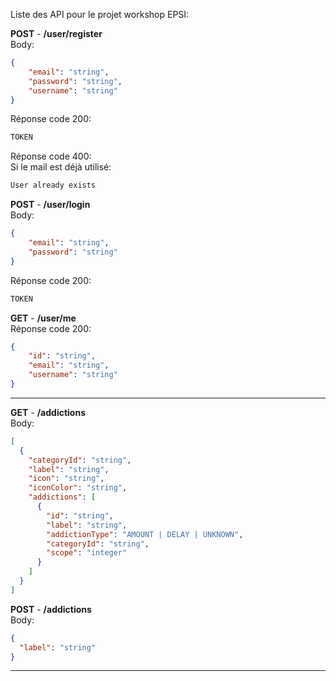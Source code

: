 Liste des API pour le projet workshop EPSI:

**POST** - **/user/register**\
Body:
```json
{
    "email": "string",
    "password": "string",
    "username": "string"
}
```
Réponse code 200:
```txt
TOKEN
```
Réponse code 400:\
Si le mail est déjà utilisé:
```txt
User already exists
```

**POST** - **/user/login**\
Body:
```json
{
    "email": "string",
    "password": "string"
}
```
Réponse code 200:
```txt
TOKEN
```

**GET** - **/user/me**\
Réponse code 200:
```json
{
    "id": "string",
    "email": "string",
    "username": "string"
}
```

------------------------------------------
**GET** - **/addictions**\
Body:
```json
[
  {
    "categoryId": "string",
    "label": "string",
    "icon": "string",
    "iconColor": "string",
    "addictions": [
      {
        "id": "string",
        "label": "string",
        "addictionType": "AMOUNT | DELAY | UNKNOWN",
        "categoryId": "string",
        "scope": "integer"
      }
    ]
  }
]
```

**POST** - **/addictions**\
Body:
```json
{
  "label": "string"
}
```
------------------------------------------
